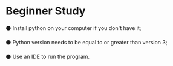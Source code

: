 # **Beginner Study**

⚫️ Install python on your computer if you don't have it;

⚫️ Python version needs to be equal to or greater than version 3;

⚫️ Use an IDE to run the program.
